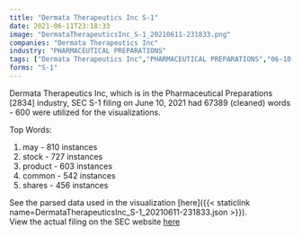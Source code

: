 ```yaml
---
title: "Dermata Therapeutics Inc S-1"
date: 2021-06-11T23:18:33
image: "DermataTherapeuticsInc_S-1_20210611-231833.png"
companies: "Dermata Therapeutics Inc"
industry: "PHARMACEUTICAL PREPARATIONS"
tags: ["Dermata Therapeutics Inc","PHARMACEUTICAL PREPARATIONS","06-10-2021","S-1"]
forms: "S-1"
---
```

Dermata Therapeutics Inc, which is in the Pharmaceutical Preparations [2834] industry, SEC S-1 filing on June 10, 2021 had 67389 (cleaned) words - 600 were utilized for the visualizations.

Top Words:
1. may - 810 instances
2. stock - 727 instances
3. product - 603 instances
4. common - 542 instances
5. shares - 456 instances


See the parsed data used in the visualization [here]({{< staticlink name=DermataTherapeuticsInc_S-1_20210611-231833.json >}}).  
View the actual filing on the SEC website [here](https://www.sec.gov/Archives/edgar/data/1853816/0001193125-21-187916.txt)
